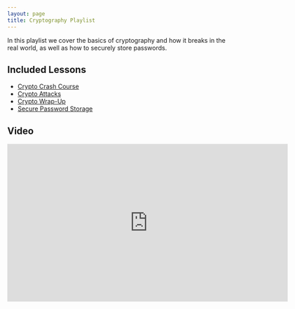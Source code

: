 ```yaml
---
layout: page
title: Cryptography Playlist
---
```


In this playlist we cover the basics of cryptography and how it breaks in the real world, as well as how to securely store passwords.

Included Lessons
-----------------

- [Crypto Crash Course](../sessions/crypto_crash_course.md)
- [Crypto Attacks](../sessions/crypto_attacks.md)
- [Crypto Wrap-Up](../sessions/crypto_wrap-up.md)
- [Secure Password Storage](../sessions/password_storage.md)

Video
-----

<div class="container">
	<iframe id="ytplayer" type="text/html" width="640" height="360" src="https://www.youtube-nocookie.com/embed/videoseries?list=PLxhvVyxYRviYPIlYxEFpzI6-rQkkvNgM1&rel=0&autoplay=0&origin={{ site.url }}" frameborder="0"></iframe>
</div>